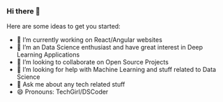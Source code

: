 ### Hi there 👋


Here are some ideas to get you started:

- 🔭 I’m currently working on React/Angular websites
- 🌱 I’m an Data Science enthusiast and have great interest in Deep Learning Applications
- 👯 I’m looking to collaborate on Open Source Projects
- 🤔 I’m looking for help with Machine Learning and stuff related to Data Science
- 💬 Ask me about any tech related stuff
- 😄 Pronouns: TechGirl/DSCoder

